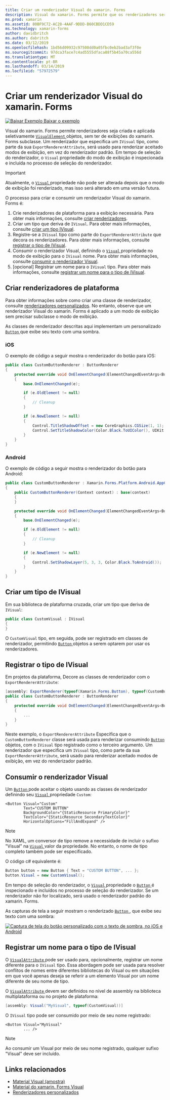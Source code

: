 ```yaml
---
title: Criar um renderizador Visual do xamarin. Forms
description: Visual do xamarin. Forms permite que os renderizadores ser aplicadas seletivamente a objetos VisualElement, sem ter de exibições do xamarin. Forms subclasse.
ms.prod: xamarin
ms.assetid: 80BF9C72-AC28-4AAF-9DDD-B60CBDD1CD59
ms.technology: xamarin-forms
author: davidbritch
ms.author: dabritch
ms.date: 03/12/2019
ms.openlocfilehash: 1bd56d09932c97508dd0a05fbc0eb2bad3af3f0e
ms.sourcegitcommit: 97dca3face7c4ad5555dfaca88f5b45a70ca556d
ms.translationtype: MT
ms.contentlocale: pt-BR
ms.lasthandoff: 03/14/2019
ms.locfileid: "57972579"
---
```

# <a name="create-a-xamarinforms-visual-renderer"></a>Criar um renderizador Visual do xamarin. Forms

[![Baixar Exemplo](~/media/shared/download.png) Baixar o exemplo](https://developer.xamarin.com/samples/xamarin-forms/UserInterface/VisualDemos/)

Visual do xamarin. Forms permite renderizadores seja criada e aplicada seletivamente [ `VisualElement` ](xref:Xamarin.Forms.VisualElement) objetos, sem ter de exibições do xamarin. Forms subclasse. Um renderizador que especifica um `IVisual` tipo, como parte da sua `ExportRendererAttribute`, será usado para renderizar aceitado modos de exibição, em vez do renderizador padrão. Em tempo de seleção do renderizador, o `Visual` propriedade do modo de exibição é inspecionada e incluída no processo de seleção do renderizador.

> [!IMPORTANT]
> Atualmente, o [ `Visual` ](xref:Xamarin.Forms.VisualElement.Visual) propriedade não pode ser alterada depois que o modo de exibição foi renderizado, mas isso será alterado em uma versão futura.

O processo para criar e consumir um renderizador Visual do xamarin. Forms é:

1. Crie renderizadores de plataforma para a exibição necessária. Para obter mais informações, consulte [criar renderizadores](#create-platfomr-renderers).
1. Criar um tipo que deriva de `IVisual`. Para obter mais informações, consulte [criar um tipo IVisual](#create-an-ivisual-type).
1. Registre-se a `IVisual` tipo como parte do `ExportRendererAttribute` que decora os renderizadores. Para obter mais informações, consulte [registrar o tipo de IVisual](#register-the-ivisual-type).
1. Consumir o renderizador Visual, definindo o [ `Visual` ](xref:Xamarin.Forms.VisualElement.Visual) propriedade no modo de exibição para o `IVisual` nome. Para obter mais informações, consulte [consumir o renderizador Visual](#consume-the-visual-renderer).
1. [opcional] Registrar um nome para o `IVisual` tipo. Para obter mais informações, consulte [registrar um nome para o tipo de IVisual](#register-a-name-for-the-ivisual-type).

## <a name="create-platform-renderers"></a>Criar renderizadores de plataforma

Para obter informações sobre como criar uma classe de renderizador, consulte [renderizadores personalizados](~/xamarin-forms/app-fundamentals/custom-renderer/index.md). No entanto, observe que um renderizador Visual do xamarin. Forms é aplicado a um modo de exibição sem precisar subclasse o modo de exibição.

As classes de renderizador descritas aqui implementam um personalizado [ `Button` ](xref:Xamarin.Forms.Button) que exibe seu texto com uma sombra.

### <a name="ios"></a>iOS

O exemplo de código a seguir mostra o renderizador do botão para iOS:

```csharp
public class CustomButtonRenderer : ButtonRenderer
{
    protected override void OnElementChanged(ElementChangedEventArgs<Button> e)
    {
        base.OnElementChanged(e);

        if (e.OldElement != null)
        {
            // Cleanup
        }

        if (e.NewElement != null)
        {
            Control.TitleShadowOffset = new CoreGraphics.CGSize(1, 1);
            Control.SetTitleShadowColor(Color.Black.ToUIColor(), UIKit.UIControlState.Normal);
        }
    }
}
```

### <a name="android"></a>Android

O exemplo de código a seguir mostra o renderizador do botão para Android:

```csharp
public class CustomButtonRenderer : Xamarin.Forms.Platform.Android.AppCompat.ButtonRenderer
{
    public CustomButtonRenderer(Context context) : base(context)
    {
    }

    protected override void OnElementChanged(ElementChangedEventArgs<Button> e)
    {
        base.OnElementChanged(e);

        if (e.OldElement != null)
        {
            // Cleanup
        }

        if (e.NewElement != null)
        {
            Control.SetShadowLayer(5, 3, 3, Color.Black.ToAndroid());
        }
    }
}
```

## <a name="create-an-ivisual-type"></a>Criar um tipo de IVisual

Em sua biblioteca de plataforma cruzada, criar um tipo que deriva de `IVisual`:

```csharp
public class CustomVisual : IVisual
{
}
```

O `CustomVisual` tipo, em seguida, pode ser registrado em classes de renderizador, permitindo [ `Button` ](xref:Xamarin.Forms.Button) objetos a serem optarem por usar os renderizadores.

## <a name="register-the-ivisual-type"></a>Registrar o tipo de IVisual

Em projetos da plataforma, Decore as classes de renderizador com o `ExportRendererAttribute`:

```csharp
[assembly: ExportRenderer(typeof(Xamarin.Forms.Button), typeof(CustomButtonRenderer), new[] { typeof(CustomVisual) })]
public class CustomButtonRenderer : ButtonRenderer
{
    protected override void OnElementChanged(ElementChangedEventArgs<Button> e)
    {
        ...
    }
}
```

Neste exemplo, o `ExportRendererAttribute` Especifica que o `CustomButtonRenderer` classe será usada para renderizar consumindo [ `Button` ](xref:Xamarin.Forms.Button) objetos, com o `IVisual` tipo registrado como o terceiro argumento. Um renderizador que especifica um `IVisual` tipo, como parte da sua `ExportRendererAttribute`, será usado para renderizar aceitado modos de exibição, em vez do renderizador padrão.

## <a name="consume-the-visual-renderer"></a>Consumir o renderizador Visual

Um [ `Button` ](xref:Xamarin.Forms.Button) pode aceitar o objeto usando as classes de renderizador definindo seu [ `Visual` ](xref:Xamarin.Forms.VisualElement.Visual) propriedade `Custom`:

```xaml
<Button Visual="Custom"
        Text="CUSTOM BUTTON"
        BackgroundColor="{StaticResource PrimaryColor}"
        TextColor="{StaticResource SecondaryTextColor}"
        HorizontalOptions="FillAndExpand" />
```

> [!NOTE]
> No XAML, um conversor de tipo remove a necessidade de incluir o sufixo "Visual" na [ `Visual` ](xref:Xamarin.Forms.VisualElement.Visual) valor da propriedade. No entanto, o nome de tipo completo também pode ser especificado.

O código c# equivalente é:

```csharp
Button button = new Button { Text = "CUSTOM BUTTON", ... };
button.Visual = new CustomVisual();
```

Em tempo de seleção do renderizador, o [ `Visual` ](xref:Xamarin.Forms.VisualElement.Visual) propriedade o [ `Button` ](xref:Xamarin.Forms.Button) é inspecionado e incluídos no processo de seleção do renderizador. Se um renderizador não for localizado, será usado o renderizador padrão do xamarin. Forms.

As capturas de tela a seguir mostram o renderizado [ `Button` ](xref:Xamarin.Forms.Button), que exibe seu texto com uma sombra:

[![Captura de tela do botão personalizado com o texto de sombra, no iOS e Android](material-visual-images/custom-button.png "botão com texto de sombra")](material-visual-images/custom-button-large.png#lightbox)

## <a name="register-a-name-for-the-ivisual-type"></a>Registrar um nome para o tipo de IVisual

O [ `VisualAttribute` ](xref:Xamarin.Forms.VisualAttribute) pode ser usado para, opcionalmente, registrar um nome diferente para o `IVisual` tipo. Essa abordagem pode ser usada para resolver conflitos de nomes entre diferentes bibliotecas do Visual ou em situações em que você apenas deseja se referir a um elemento Visual por um nome diferente de seu nome de tipo.

O [ `VisualAttribute` ](xref:Xamarin.Forms.VisualAttribute) devem ser definidos no nível de assembly na biblioteca multiplataforma ou no projeto de plataforma:

```csharp
[assembly: Visual("MyVisual", typeof(CustomVisual))]
```

O `IVisual` tipo pode ser consumido por meio de seu nome registrado:

```xaml
<Button Visual="MyVisual"
        ... />
```

> [!NOTE]
> Ao consumir um Visual por meio de seu nome registrado, qualquer sufixo "Visual" deve ser incluído.

## <a name="related-links"></a>Links relacionados

- [Material Visual (amostra)](https://developer.xamarin.com/samples/xamarin-forms/UserInterface/VisualDemos/)
- [Material do xamarin. Forms Visual](material-visual.md)
- [Renderizadores personalizados](~/xamarin-forms/app-fundamentals/custom-renderer/index.md)
